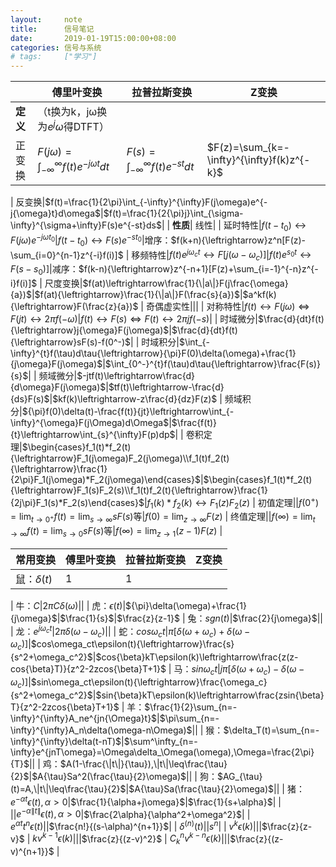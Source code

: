 ```yaml
---
layout:     note
title:      信号笔记
date:       2019-01-19T15:00:00+08:00
categories: 信号与系统
# tags:		["学习"]
---
```


||傅里叶变换|拉普拉斯变换|Z变换
---|---|---|---
**定义**|（t换为k，jω换为$e^j\omega$得DTFT）
正变换|$F(j\omega)=\int_{-\infty}^{\infty}f(t)e^{-j{\omega}t}dt$|$F(s)=\int_{-\infty}^{\infty}f(t)e^{-st}dt$|$F(z)=\sum_{k=-\infty}^{\infty}f(k)z^{-k}$
|
反变换|$f(t)=\frac{1}{2\pi}\int_{-\infty}^{\infty}F(j\omega)e^{-j{\omega}t}d\omega$|$f(t)=\frac{1}{2{\pi}j}\int_{\sigma-\infty}^{\sigma+\infty}F(s)e^{-st}ds$|
|
**性质**|
线性|
|
延时特性|$f(t-t_0){\leftrightarrow}F(j\omega)e^{-j{\omega}t_0}$|$f(t-t_0){\leftrightarrow}F(s)e^{-st_0}$|增序：$f(k+n){\leftrightarrow}z^n[F(z)-\sum_{i=0}^{n-1}z^{-i}f(i)]$
|
移频特性|$f(t)e^{j\omega_ct}{\leftrightarrow}F[j(\omega-\omega_c)]$|$f(t)e^{s_0t}{\leftrightarrow}F(s-s_0)]$|减序：$f(k-n){\leftrightarrow}z^{-n+1}[F(z)+\sum_{i=-1}^{-n}z^{-i}f(i)]$
|
尺度变换|$f(at)\leftrightarrow\frac{1}{\|a\|}F(j\frac{\omega}{a})$|$f(at){\leftrightarrow}\frac{1}{\|a\|}F(\frac{s}{a})$|$a^kf(k){\leftrightarrow}F(\frac{z}{a})$
|
奇偶虚实性|||
|
对称特性|$f(t){\leftrightarrow}F(j\omega){\Longleftrightarrow}F(jt){\leftrightarrow}2{\pi}f(-\omega)$|$f(t){\leftrightarrow}F(s){\Longleftrightarrow}F(t){\leftrightarrow}2{\pi}jf(-s)$|
|
时域微分|$\frac{d}{dt}f(t){\leftrightarrow}j{\omega}F(j\omega)$|$\frac{d}{dt}f(t){\leftrightarrow}sF(s)-f(0^-)$|
|
时域积分|$\int_{-\infty}^{t}f(\tau)d\tau{\leftrightarrow}{\pi}F(0)\delta(\omega)+\frac{1}{j\omega}F(j\omega)$|$\int_{0^-}^{t}f(\tau)d\tau{\leftrightarrow}\frac{F(s)}{s}$|
|
频域微分|$-jtf(t)\leftrightarrow\frac{d}{d\omega}F(j\omega)$|$tf(t)\leftrightarrow-\frac{d}{ds}F(s)$|$kf(k)\leftrightarrow-z\frac{d}{dz}F(z)$
|
频域积分|${\pi}f(0)\delta(t)-\frac{f(t)}{jt}\leftrightarrow\int_{-\infty}^{\omega}F(j\Omega)d\Omega$|$\frac{f(t)}{t}\leftrightarrow\int_{s}^{\infty}F(p)dp$|
|
卷积定理|$\begin{cases}f_1(t)*f_2(t){\leftrightarrow}F_1(j\omega)F_2(j\omega)\\f_1(t)f_2(t){\leftrightarrow}\frac{1}{2\pi}F_1(j\omega)*F_2(j\omega)\end{cases}$|$\begin{cases}f_1(t)*f_2(t){\leftrightarrow}F_1(s)F_2(s)\\f_1(t)f_2(t){\leftrightarrow}\frac{1}{2j\pi}F_1(s)*F_2(s)\end{cases}$|$f_1(k)*f_2(k){\leftrightarrow}F_1(z)F_2(z)$
|
初值定理||$f(0^+)=\lim_{t\rightarrow0^+}f(t)=\lim_{s\rightarrow\infty}sF(s)$等|$f(0)=\lim_{z\rightarrow\infty}F(z)$
|
终值定理||$f(\infty)=\lim_{t\rightarrow\infty}f(t)=\lim_{s\rightarrow0}sF(s)$等|$f(\infty)=\lim_{z\rightarrow1}(z-1)F(z)$
|

**常用变换**|傅里叶变换|拉普拉斯变换|Z变换
---|---|---|---
鼠：$\delta(t)$|1|$1$|
|
牛：$C$|$2{\pi}C\delta(\omega)$||
|
虎：$\epsilon(t)$|${\pi}\delta(\omega)+\frac{1}{j\omega}$|$\frac{1}{s}$|$\frac{z}{z-1}$
|
兔：$sgn(t)$|$\frac{2}{j\omega}$||
|
龙：$e^{j\omega_ct}$|$2{\pi}\delta(\omega-\omega_c)$||
|
蛇：$cos\omega_ct$|${\pi}[\delta(\omega+\omega_c)+\delta(\omega-\omega_c)]$|$cos\omega_ct\epsilon(t){\leftrightarrow}\frac{s}{s^2+\omega_c^2}$|$cos{\beta}kT\epsilon(k)\leftrightarrow\frac{z(z-cos{\beta}T)}{z^2-2zcos{\beta}T+1}$
|
马：$sin\omega_ct$|$j{\pi}[\delta(\omega+\omega_c)-\delta(\omega-\omega_c)]$|$sin\omega_ct\epsilon(t){\leftrightarrow}\frac{\omega_c}{s^2+\omega_c^2}$|$sin{\beta}kT\epsilon(k)\leftrightarrow\frac{zsin{\beta}T}{z^2-2zcos{\beta}T+1}$
|
羊：$\frac{1}{2}\sum_{n=-\infty}^{\infty}A_ne^{jn{\Omega}t}$|$\pi\sum_{n=-\infty}^{\infty}A_n\delta(\omega-n\Omega)$||
|
猴：$\delta_T(t)=\sum_{n=-\infty}^{\infty}\delta(t-nT)$|$\sum^\infty_{n=-\infty}e^{jnT\omega}=\Omega\delta_\Omega(\omega),\Omega=\frac{2\pi}{T}$||
|
鸡：$A(1-\frac{\|t\|}{\tau}),\|t\|\leq\frac{\tau}{2}$|$A{\tau}Sa^2(\frac{\tau}{2}\omega)$||
|
狗：$AG_{\tau}(t)=A,\|t\|\leq\frac{\tau}{2}$|$A{\tau}Sa(\frac{\tau}{2}\omega)$||
|
猪：$e^{-{\alpha}t}\epsilon(t),\alpha>0$|$\frac{1}{\alpha+j\omega}$|$\frac{1}{s+\alpha}$|
|
||$e^{-{\alpha}\|t\|}\epsilon(t),\alpha>0$|$\frac{2\alpha}{\alpha^2+\omega^2}$|
|
$e^{\alpha{t}}t^n\epsilon(t)$||$\frac{n!}{(s-\alpha)^{n+1}}$|
|
$\delta^{(n)}(t)$||$s^n$|
|
$v^k\epsilon(k)$|||$\frac{z}{z-v}$
|
$kv^{k-1}\epsilon(k)$|||$\frac{z}{(z-v)^2}$
|
$C^n_kv^{k-n}\epsilon(k)$|||$\frac{z}{(z-v)^{n+1}}$
|